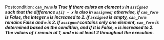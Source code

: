 Postcondition: ***`can_form` is True if there exists an element `x` in `assigned` such that the difference `a[i] - x` is also in `assigned`; otherwise, if `can_form` is False, the integer `m` is increased to 2. If `assigned` is empty, `can_form` remains False and `m` is 2. If `assigned` contains only one element, `can_form` is determined based on the condition, and if it is False, `m` is increased to 2. The values of `i` remain at 1, and `n` is at least 2 throughout the execution.***